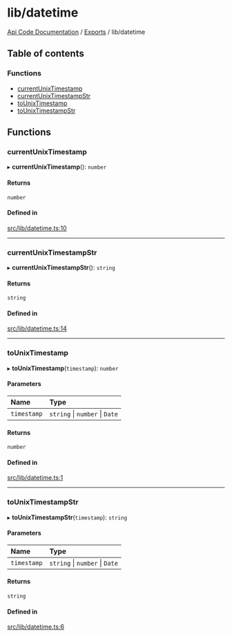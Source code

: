 # lib/datetime
 
[Api Code Documentation](../README.md) / [Exports](../modules.md) / lib/datetime

## Table of contents

### Functions

- [currentUnixTimestamp](lib_datetime.md#currentunixtimestamp)
- [currentUnixTimestampStr](lib_datetime.md#currentunixtimestampstr)
- [toUnixTimestamp](lib_datetime.md#tounixtimestamp)
- [toUnixTimestampStr](lib_datetime.md#tounixtimestampstr)

## Functions

### currentUnixTimestamp

▸ **currentUnixTimestamp**(): `number`

#### Returns

`number`

#### Defined in

[src/lib/datetime.ts:10](https://github.com/openkfw/TruBudget/blob/3cf6626/api/src/lib/datetime.ts#L10)

___

### currentUnixTimestampStr

▸ **currentUnixTimestampStr**(): `string`

#### Returns

`string`

#### Defined in

[src/lib/datetime.ts:14](https://github.com/openkfw/TruBudget/blob/3cf6626/api/src/lib/datetime.ts#L14)

___

### toUnixTimestamp

▸ **toUnixTimestamp**(`timestamp`): `number`

#### Parameters

| Name | Type |
| :------ | :------ |
| `timestamp` | `string` \| `number` \| `Date` |

#### Returns

`number`

#### Defined in

[src/lib/datetime.ts:1](https://github.com/openkfw/TruBudget/blob/3cf6626/api/src/lib/datetime.ts#L1)

___

### toUnixTimestampStr

▸ **toUnixTimestampStr**(`timestamp`): `string`

#### Parameters

| Name | Type |
| :------ | :------ |
| `timestamp` | `string` \| `number` \| `Date` |

#### Returns

`string`

#### Defined in

[src/lib/datetime.ts:6](https://github.com/openkfw/TruBudget/blob/3cf6626/api/src/lib/datetime.ts#L6)
